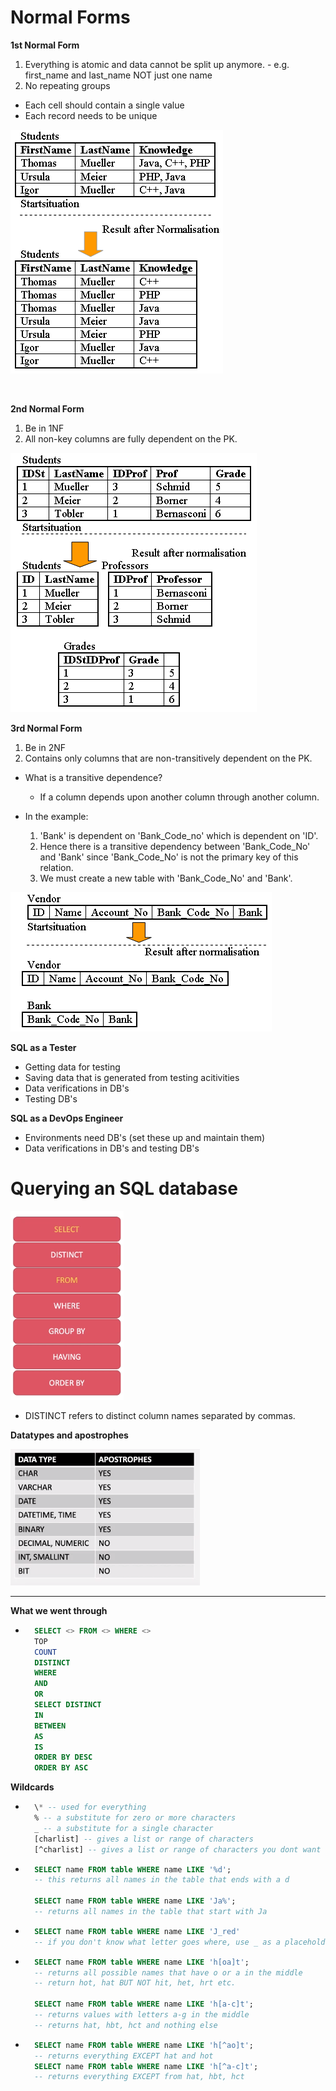 # Normal Forms

**1st Normal Form**

1. Everything is atomic and data cannot be split up anymore.
        - e.g. first_name and last_name NOT just one name
2. No repeating groups

- Each cell should contain a single value
- Each record needs to be unique

![](images/1nf.png)

<br>

**2nd Normal Form**

1. Be in 1NF
2. All non-key columns are fully dependent on the PK.

![](images/2nf.png)

**3rd Normal Form**

1. Be in 2NF
2. Contains only columns that are non-transitively dependent on the PK.

- What is a transitive dependence?
    - If a column depends upon another column through another column.

- In the example:
    1. 'Bank' is dependent on 'Bank_Code_no' which is dependent on 'ID'. 
    2. Hence there is a transitive dependency between 'Bank_Code_No' and 'Bank' since 'Bank_Code_No' is not the primary key of this relation.
    3. We must create a new table with 'Bank_Code_No' and 'Bank'.


![](images/3nf.png)

**SQL as a Tester**
- Getting data for testing
- Saving data that is generated from testing acitivities
- Data verifications in DB's
- Testing DB's

**SQL as a DevOps Engineer**
- Environments need DB's (set these up and maintain them)
- Data verifications in DB's and testing DB's

# Querying an SQL database


![](images/select.png)

- DISTINCT refers to distinct column names separated by commas.

**Datatypes and apostrophes**

![](images/dt.png)


---
**What we went through**
- ```sql 
    SELECT <> FROM <> WHERE <>
    TOP
    COUNT 
    DISTINCT
    WHERE
    AND
    OR
    SELECT DISTINCT
    IN
    BETWEEN
    AS
    IS
    ORDER BY DESC
    ORDER BY ASC
    ```

**Wildcards**
- ```sql
    \* -- used for everything
    % -- a substitute for zero or more characters
    _ -- a substitute for a single character
    [charlist] -- gives a list or range of characters
    [^charlist] -- gives a list or range of characters you dont want to match
    ```

- ```sql
    SELECT name FROM table WHERE name LIKE '%d';
    -- this returns all names in the table that ends with a d
    
    SELECT name FROM table WHERE name LIKE 'Ja%';
    -- returns all names in the table that start with Ja
    ```
- ```sql
    SELECT name FROM table WHERE name LIKE 'J_red'
    -- if you don't know what letter goes where, use _ as a placeholder
- ```sql
    SELECT name FROM table WHERE name LIKE 'h[oa]t';
    -- returns all possible names that have o or a in the middle
    -- return hot, hat BUT NOT hit, het, hrt etc.

    SELECT name FROM table WHERE name LIKE 'h[a-c]t';
    -- returns values with letters a-g in the middle
    -- returns hat, hbt, hct and nothing else
- ```sql
    SELECT name FROM table WHERE name LIKE 'h[^ao]t';
    -- returns everything EXCEPT hat and hot
    SELECT name FROM table WHERE name LIKE 'h[^a-c]t';
    -- returns everything EXCEPT from hat, hbt, hct
    ```

